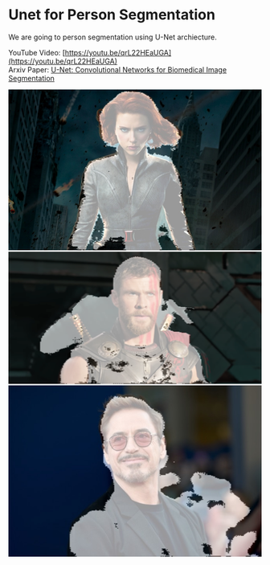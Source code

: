 # Unet for Person Segmentation
We are going to person segmentation using U-Net archiecture.

YouTube Video: [https://youtu.be/qrL22HEaUGA](https://youtu.be/qrL22HEaUGA) <br/>
Arxiv Paper: [U-Net: Convolutional Networks for Biomedical Image Segmentation](https://arxiv.org/abs/1505.04597])

![Person Segmentation](save_images/Black-Widow-Avengers.jpg)
![Person Segmentation](save_images/evolution-of-thor-5.png)
![Person Segmentation](save_images/Robert-Downey-Jr-3-640x433.jpg)


